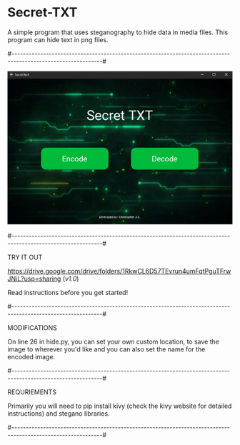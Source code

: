 # Secret-TXT
A simple program that uses steganography to hide data in media files. This program can hide text in png files.

#-------------------------------------------------------------------------------------------------------------#

![Screenshot](https://raw.githubusercontent.com/Christo77793/Secret-TXT/master/Screenshots/Screenshot%20(1).png)

#-------------------------------------------------------------------------------------------------------------#

TRY IT OUT

https://drive.google.com/drive/folders/1RkwCL6D57TEvrun4umFqtPguTFrwJNiL?usp=sharing (_v1.0_)

Read instructions before you get started!

#-------------------------------------------------------------------------------------------------------------#

MODIFICATIONS

On line 26 in hide.py, you can set your own custom location, to save the image to wherever you'd like and you can also set the name for the encoded image.

#-------------------------------------------------------------------------------------------------------------#

REQURIEMENTS

Primarily you will need to pip install kivy (check the kivy website for detailed instructions) and stegano libraries.

#-------------------------------------------------------------------------------------------------------------#

